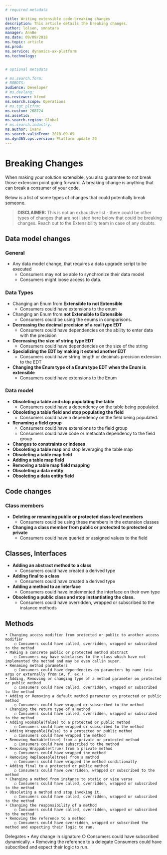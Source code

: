 ```yaml
---
# required metadata

title: Writing extensible code-breaking changes
description: This article details the breaking changes.
author: lolsen, smnatara
manager: AnnBe
ms.date: 09/09/2018
ms.topic: article
ms.prod: 
ms.service: dynamics-ax-platform
ms.technology: 


# optional metadata

# ms.search.form: 
# ROBOTS: 
audience: Developer
# ms.devlang: 
ms.reviewer: kfend
ms.search.scope: Operations
# ms.tgt_pltfrm: 
ms.custom: 268724
ms.assetid: 
ms.search.region: Global
# ms.search.industry: 
ms.author: ivanv
ms.search.validFrom: 2018-09-09
ms.dyn365.ops.version: Platform update 20
---
```


# Breaking Changes

When making your solution extensible, you also guarantee to not break those extension point going forward. A breaking change is anything that can break a consumer of your code.

Below is a list of some types of changes that could potentially break someone. 

>**DISCLAIMER:** This is not an exhaustive list - there could be other types of changes that are not listed here below that could be breaking changes. Reach out to the Extensibility team in case of any doubts.

## Data model changes

### General
+ Any data model change, that requires a data upgrade script to be executed
	- Consumers may not be able to synchronize their data model
	- Consumers might loose access to data.
  
### Data Types
  + Changing an Enum from **Extensible to not Extensible**
    - Consumers could have extensions to the enum
  + Changing an Enum from **not Extensible to Extensible**
    - Consumers could be using the enums in comparisons.
  + **Decreasing the decimal precision of a real type EDT**
  	- Consumers could have dependencies on the ability to enter data with the precision
  + **Decreasing the size of string type EDT**
    - Consumers could have dependencies on the size of the string
+ **Specializing the EDT by making it extend another EDT**
	- Consumers could have string length or decimals precision extension to the EDT
+ **Changing the Enum type of a Enum type EDT when the Enum is extensible** 
	- Consumers could have extensions to the Enum
 
### Data model
+ **Obsoleting a table and stop populating the table**
	- Consumers could have a dependency on the table being populated.
+ **Obsoleting a table field and stop populating the field**
	- Consumers could have a dependency on the field being populated.
+ **Renaming a field group**
	- Consumers could have extensions to the field group
	- Consumers could have code or metadata dependency to the field group
+ **Changes to constraints or indexes**
+ **Obsoleting a table map** and stop leveraging the table map
+ **Obsoleting a table map field**
+ **Adding a table map field**
+ **Removing a table map field mapping**
+ **Obsoleting a data entity**
+ **Obsoleting a data entity field**

## Code changes
### Class members
+ **Deleting or renaming public or protected class level members**
	- Consumers could be using these members in the extension classes
+ **Changing a class member from public or protected to protected or private**
	- Consumers could have queried or assigned values to the field
  
## Classes, Interfaces
+ **Adding an abstract method to a class**
	- Consumers could have created a derived type
+ **Adding final to a class**
	- Consumers could have created a derived type
+ **Adding a method to an interface**
	- Consumers could have implemented the interface on their own type
+ **Obsoleting a public class and stop instantiating the class.**
	- Consumers could have overridden, wrapped or subscribed to the instance methods

## Methods
	• Changing access modifier from protected or public to another access modifier
		○ Consumers could have called, overridden, wrapped or subscribed to the method
	• Making a concrete public or protected method abstract
		○ Consumers may have subclasses to the class which have not implemented the method and may be even callin super.
	• Renaming method parameters
		○ Consumers could have dependencies on parameters by name (via args or externally from C#, f. ex.)
	• Adding, Removing or changing type of a method parameter on protected or public method
		○ Consumers could have called, overridden, wrapped or subscribed to the method
	• Adding or Removing a default method parameter on protected or public method
		○ Consumers could have wrapped or subscribed to the method
	• Changing the return type of a method 
		○ Consumers could have called, overridden, wrapped or subscribed to the method
	• Adding Hookable(false) to a protected or public method
		○ Consumers could have wrapped or subscribed to the method
	• Adding Wrappable(false) to a protected or public method
		○ Consumers could have wrapped the method
	• Removing Hookable(true) from a private or protected method
		○ Consumers could have subscribed to the method
	• Removing Wrappable(true) from a private method
		○ Consumers could have wrapped the method
	• Removing Replaceable(true) from a method
		○ Consumers could have wrapped the method conditionally
	• Adding final to a protected or public method
		○ Consumers could have overridden, wrapped or subscribed to the method
	• Changing a method from instance to static or vice versa
		○ Consumers could have called, overridden, wrapped or subscribed to the method
	• Obsoleting a method and stop invoking it.
		○ Consumers could have called, overridden, wrapped or subscribed to the method
	• Changing the responsibility of a method
		○ Consumers could have called, overridden, wrapped or subscribed to the method
	• Removing the reference to a method
		○ Consumers could have overridden, wrapped or subscribed the method and expecting their logic to run.

Delegates
	• Any change in signature
		○ Consumers could have subscribed dynamically.
	• Removing the reference to a delegate
Consumers could have subscribed and expect their logic to run.
